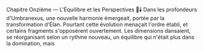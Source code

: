 Chapitre Onzième — L'Équilibre et les Perspectives 🌌🕯️ Dans les profondeurs d'Umbranexus, une nouvelle harmonie émergeait, portée par la transformation d'Élan. Pourtant cette évolution menaçait l'ordre établi, et certains fragments s'opposèrent ouvertement. Les dimensions dansaient, se réorganisant selon un rythme nouveau, un équilibre qui n'était plus dans la domination, mais
